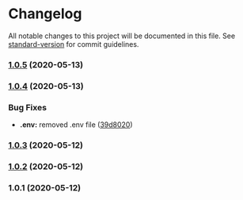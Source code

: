 # Changelog

All notable changes to this project will be documented in this file. See [standard-version](https://github.com/conventional-changelog/standard-version) for commit guidelines.

### [1.0.5](https://github.com/wolframdeus/bridge-template/compare/v1.0.4...v1.0.5) (2020-05-13)

### [1.0.4](https://github.com/wolframdeus/bridge-template/compare/v1.0.3...v1.0.4) (2020-05-13)


### Bug Fixes

* **.env:** removed .env file ([39d8020](https://github.com/wolframdeus/bridge-template/commit/39d8020e2e898b258965166be09d41758f91041c))

### [1.0.3](https://github.com/wolframdeus/bridge-template/compare/v1.0.2...v1.0.3) (2020-05-12)

### [1.0.2](https://github.com/wolframdeus/bridge-template/compare/v1.0.1...v1.0.2) (2020-05-12)

### 1.0.1 (2020-05-12)
